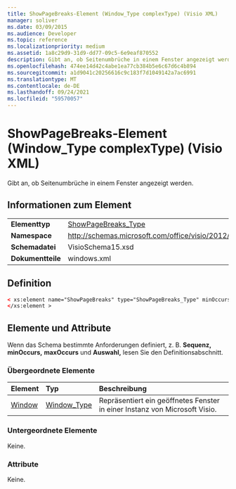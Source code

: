 ```yaml
---
title: ShowPageBreaks-Element (Window_Type complexType) (Visio XML)
manager: soliver
ms.date: 03/09/2015
ms.audience: Developer
ms.topic: reference
ms.localizationpriority: medium
ms.assetid: 1a8c29d9-31d9-dd77-09c5-6e9eaf870552
description: Gibt an, ob Seitenumbrüche in einem Fenster angezeigt werden.
ms.openlocfilehash: 474ee14d42c4abe1ea77cb384b5e6c67d6c4b894
ms.sourcegitcommit: a1d9041c20256616c9c183f7d1049142a7ac6991
ms.translationtype: MT
ms.contentlocale: de-DE
ms.lasthandoff: 09/24/2021
ms.locfileid: "59570057"
---
```

# <a name="showpagebreaks-element-window_type-complextype-visio-xml"></a>ShowPageBreaks-Element (Window_Type complexType) (Visio XML)

Gibt an, ob Seitenumbrüche in einem Fenster angezeigt werden.
  
## <a name="element-information"></a>Informationen zum Element

|||
|:-----|:-----|
|**Elementtyp** <br/> |[ShowPageBreaks_Type](showpagebreaks_type-complextypevisio-xml.md) <br/> |
|**Namespace** <br/> |http://schemas.microsoft.com/office/visio/2012/main  <br/> |
|**Schemadatei** <br/> |VisioSchema15.xsd  <br/> |
|**Dokumentteile** <br/> |windows.xml  <br/> |
   
## <a name="definition"></a>Definition

```XML
< xs:element name="ShowPageBreaks" type="ShowPageBreaks_Type" minOccurs="0" maxOccurs="1" >
</xs:element >
```

## <a name="elements-and-attributes"></a>Elemente und Attribute

Wenn das Schema bestimmte Anforderungen definiert, z. B. **Sequenz,** **minOccurs,** **maxOccurs** und **Auswahl,** lesen Sie den Definitionsabschnitt. 
  
### <a name="parent-elements"></a>Übergeordnete Elemente

|**Element**|**Typ**|**Beschreibung**|
|:-----|:-----|:-----|
|[Window](window-element-windows_type-complextypevisio-xml.md) <br/> |[Window_Type](window_type-complextypevisio-xml.md) <br/> |Repräsentiert ein geöffnetes Fenster in einer Instanz von Microsoft Visio.  <br/> |
   
### <a name="child-elements"></a>Untergeordnete Elemente

Keine.
  
### <a name="attributes"></a>Attribute

Keine.
  

